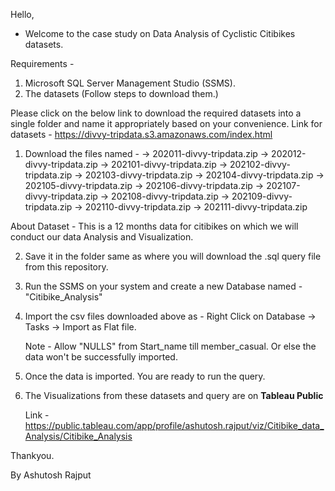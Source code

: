 Hello,

- Welcome to the case study on Data Analysis of Cyclistic Citibikes datasets.

Requirements -
  
  1. Microsoft SQL Server Management Studio (SSMS).
  2. The datasets (Follow steps to download them.)
  

Please click on the below link to download the required datasets into a single folder and name it appropriately based on your convenience.
Link for datasets - https://divvy-tripdata.s3.amazonaws.com/index.html

1. Download the files named -
  -> 202011-divvy-tripdata.zip
  -> 202012-divvy-tripdata.zip
  -> 202101-divvy-tripdata.zip
  -> 202102-divvy-tripdata.zip
  -> 202103-divvy-tripdata.zip
  -> 202104-divvy-tripdata.zip
  -> 202105-divvy-tripdata.zip
  -> 202106-divvy-tripdata.zip
  -> 202107-divvy-tripdata.zip
  -> 202108-divvy-tripdata.zip
  -> 202109-divvy-tripdata.zip
  -> 202110-divvy-tripdata.zip
  -> 202111-divvy-tripdata.zip
  
  About Dataset - This is a 12 months data for citibikes on which we will conduct our data Analysis and Visualization.
  
  
2. Save it in the folder same as where you will download the .sql query file from this repository.

3. Run the SSMS on your system and create a new Database named - "Citibike_Analysis"

4. Import the csv files downloaded above as -
   Right Click on Database -> Tasks -> Import as Flat file.
   
   Note - Allow "NULLS" from Start_name till member_casual. Or else the data won't be successfully imported.
   
5. Once the data is imported. You are ready to run the query.

6. The Visualizations from these datasets and query are on **Tableau Public** 

    Link - https://public.tableau.com/app/profile/ashutosh.rajput/viz/Citibike_data_Analysis/Citibike_Analysis
    
 
 

Thankyou.
 
By Ashutosh Rajput
  
  
